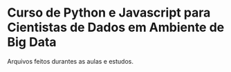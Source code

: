 # Curso de Python e Javascript para Cientistas de Dados em Ambiente de Big Data

Arquivos feitos durantes as aulas e estudos.

